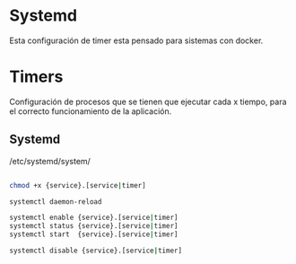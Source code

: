 # Systemd

Esta configuración de timer esta pensado para sistemas con docker.

# Timers

Configuración de procesos que se tienen que ejecutar cada x tiempo, para el correcto funcionamiento de la aplicación.

## Systemd

/etc/systemd/system/

````bash

chmod +x {service}.[service|timer]

systemctl daemon-reload

systemctl enable {service}.[service|timer]
systemctl status {service}.[service|timer]
systemctl start  {service}.[service|timer]

systemctl disable {service}.[service|timer]
````

